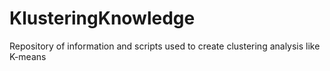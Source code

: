 # KlusteringKnowledge
Repository of information and scripts used to create clustering analysis like K-means

